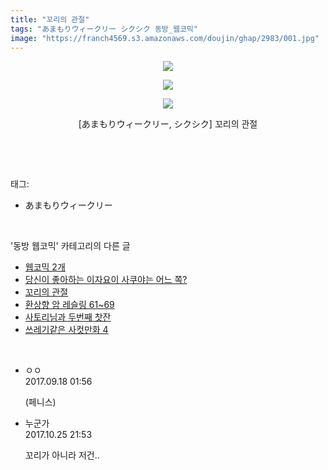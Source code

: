 ```yaml
---
title: "꼬리의 관절"
tags: "あまもりウィークリー シクシク 동방_웹코믹"
image: "https://franch4569.s3.amazonaws.com/doujin/ghap/2983/001.jpg"
---
```

<div class="article">
<p style="text-align: center; clear: none; float: none;"><img src="{{ site.imgserver2 }}/ghap/2983/001.jpg"/></p>
<p style="text-align: center; clear: none; float: none;"><img src="{{ site.imgserver2 }}/ghap/2983/002.jpg"/></p>
<p style="text-align: center; clear: none; float: none;"><img src="{{ site.imgserver2 }}/ghap/2983/003.jpg"/></p>
<p style="text-align: center; clear: none; float: none;">[あまもりウィークリー, シクシク] 꼬리의 관절</p>
<p><br/></p>
</div><br/>
<div class="tagTrail">
<p>태그: </p>
<ul>
<li>あまもりウィークリー</li>
</ul>
</div><br/>
<div class="another">
<p>'동방 웹코믹' 카테고리의 다른 글</p>
<ul>
<li><a href="/ghap_2985">웹코믹 2개</a></li>
<li><a href="/ghap_2984">당신이 좋아하는 이자요이 사쿠야는 어느 쪽?</a></li>
<li><a href="/ghap_2983">꼬리의 관절</a></li>
<li><a href="/ghap_2982">환상향 암 레슬링 61~69</a></li>
<li><a href="/ghap_2980">사토리님과 두번째 찻잔</a></li>
<li><a href="/ghap_2979">쓰레기같은 사컷만화 4</a></li>
</ul>
</div><br/>
<div class="cb_module cb_fluid">
<div class="cb_wrt cb_profile">
<div class="comment">
<ul>
<li class="cb_thumb_off" id="comment15085062">
<div class="cb_comment_area">
<div class="cb_info_area">
<div class="cb_section">
<span class="cb_nick_name">ㅇㅇ</span>
</div>
<div class="cb_section">
<span class="cb_date">2017.09.18 01:56 </span>
</div>
</div>
<div class="cb_dsc_comment">
<p class="cb_dsc">
											(페니스)
										</p>
</div>
</div></li>
<li class="cb_thumb_off" id="comment15114384">
<div class="cb_comment_area">
<div class="cb_info_area">
<div class="cb_section">
<span class="cb_nick_name">누군가</span>
</div>
<div class="cb_section">
<span class="cb_date">2017.10.25 21:53 </span>
</div>
</div>
<div class="cb_dsc_comment">
<p class="cb_dsc">
											꼬리가 아니라 저건..
										</p>
</div>
</div></li>
</ul>
</div>
</div><!-- commentList close -->
</div><br/>

